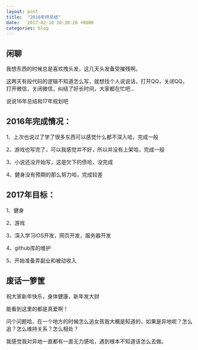 ```yaml
---
layout: post
title:  "2016年终总结"
date:   2017-02-10 10:30:20 +0800
categories: blog
---
```


## 闲聊

我想东西的时候总是喜欢拽头发，这几天头发备受摧残啊。

这两天有段代码的逻辑不知道怎么写，就想找个人说说话，打开QQ，关闭QQ，打开微信，关闭微信，纠结了好长时间，大家都在忙吧...

说说16年总结和17年规划吧

## 2016年完成情况：

1、上次也说过了学了很多东西可以感觉什么都不深入哈，完成一般

2、游戏也写完了，可以我感觉并不好，所以并没有上架哈，完成一般

3、小说还没开始写，这是欠下的债哈，没完成

4、健身没有预期的那么努力哈，完成较差

## 2017年目标：

1、健身

2、游戏

3、深入学习iOS开发，网页开发，服务器开发

4、github库的维护

5、开始准备弄副业和被动收入

## 废话一箩筐

祝大家新年快乐，身体健康，新年发大财

能看到这里的都是真爱啊！

问个问题哈，在一个地方的时候怎么追女孩我大概是知道的，如果是异地呢？怎么追？怎么维持关系？怎么相处？

我感觉我对异地一直都有一直无力感哈，遇到根本不知道该怎么去做。